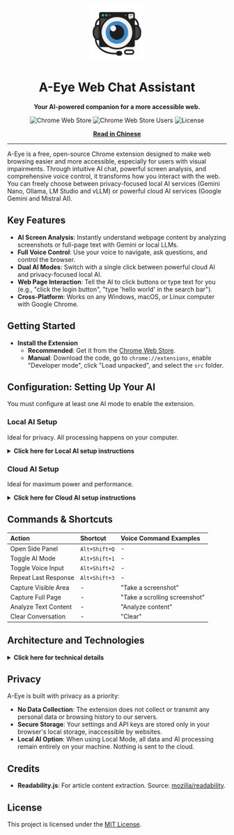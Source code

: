 <p align="center">
    <img src="images/A-Eye Web Chat Assistant Icon.png" alt="A-Eye Logo" width="128">
    <h1 align="center">A-Eye Web Chat Assistant</h1>
</p>

<p align="center">
    <strong>Your AI-powered companion for a more accessible web.</strong>
</p>

<div align="center">

![Chrome Web Store](https://img.shields.io/chrome-web-store/v/cdjignhknhdkldbjijipaaamodpfjflp?style=for-the-badge)
![Chrome Web Store Users](https://img.shields.io/chrome-web-store/users/cdjignhknhdkldbjijipaaamodpfjflp?style=for-the-badge)
![License](https://img.shields.io/github/license/vincentwun/A-Eye-Web-Chat-Assistant?style=for-the-badge)

</div>

<p align="center">
    <a href="./README.zh.md"><strong>Read in Chinese</strong></a>
</p>

---

A-Eye is a free, open-source Chrome extension designed to make web browsing easier and more accessible, especially for users with visual impairments. Through intuitive AI chat, powerful screen analysis, and comprehensive voice control, it transforms how you interact with the web. You can freely choose between privacy-focused local AI services (Gemini Nano, Ollama, LM Studio and vLLM) or powerful cloud AI services (Google Gemini and Mistral AI).

## Key Features

-   **AI Screen Analysis**: Instantly understand webpage content by analyzing screenshots or full-page text with Gemini or local LLMs.
-   **Full Voice Control**: Use your voice to navigate, ask questions, and control the browser.
-   **Dual AI Modes**: Switch with a single click between powerful cloud AI and privacy-focused local AI.
-   **Web Page Interaction**: Tell the AI to click buttons or type text for you (e.g., "click the login button", "type 'hello world' in the search bar").
-   **Cross-Platform**: Works on any Windows, macOS, or Linux computer with Google Chrome.

## Getting Started

-   **Install the Extension**
    *   **Recommended**: Get it from the [Chrome Web Store](https://chromewebstore.google.com/detail/a-eye-web-chat-assistant/cdjignhknhdkldbjijipaaamodpfjflp).
    *   **Manual**: Download the code, go to `chrome://extensions`, enable "Developer mode", click "Load unpacked", and select the `src` folder.

## Configuration: Setting Up Your AI

You must configure at least one AI mode to enable the extension.

### Local AI Setup

Ideal for privacy. All processing happens on your computer.

<details>
<summary><strong>Click here for Local AI setup instructions</strong></summary>

#### Ollama
1.  **Install [Ollama](https://ollama.com/)**.
2.  **Set CORS Permissions**: This allows the extension to talk to Ollama.
    *   **Windows**: Open CMD as Administrator and run `setx OLLAMA_ORIGINS "chrome-extension://*" /M`.
    *   **macOS/Linux**: Refer to Ollama's documentation for setting the `OLLAMA_ORIGINS` environment variable.
3.  **Restart Ollama** for the new settings to take effect.
4.  **Download a Model**: Open your terminal/CMD and run a command based on your GPU VRAM:
    *   **>= 6GB VRAM**: `ollama run gemma3:4b`
    *   **>= 10GB VRAM**: `ollama run gemma3:12b`
    *   **>= 20GB VRAM**: `ollama run gemma3:27b`
5.  In the extension's **Settings**, ensure "Local Model Name" matches the model you installed.

---

#### LM Studio
1.  **Install [LM Studio](https://lmstudio.ai/)**.
2.  **Download a Model**:
    *   In LM Studio, go to the 'Search' tab.
    *   Search for `google/gemma-3`.
    *   Choose the version suitable for your GPU's VRAM (e.g., `google/gemma-3-4b`) and click download.
3.  **Start the Local Server**:
    *   Go to LM Studio's 'Local Server' tab.
    *   Select the model you just downloaded.
    *   Click 'Start Server'.
4.  In the extension's **Settings**, ensure "LM Studio Model Name" matches the model path you used in LM Studio (e.g., `google/gemma-3-4b`).

---

#### Gemini Nano

For more details, see the [Gemini Nano API](https://developer.chrome.com/docs/ai/prompt-api).

Note: Gemini Nano's Multimodal capabilities are currently only supported in [Chrome Canary](https://www.google.com/chrome/canary/).

1.  **Open `chrome://flags` and enable:**
    | Flag | Value to set |
    | :--- | :--- |
    | Prompt API for Gemini Nano | Enabled |
    | Prompt API for Gemini Nano with Multimodal Input | Enabled |
    | Enables optimization guide on device | Enabled BypassPerfRequirement |

2.  **Restart Chrome**
3.  **Open Console (F12) and trigger download with progress**:
    ```javascript
    const session = await LanguageModel.create({
      monitor(m) {
        m.addEventListener("downloadprogress", (e) => {
          console.log(`Downloaded ${Math.round(e.loaded * 100)}%`);
        });
      },
    });
    ```
4.  **Check API availability**
    ```javascript
    await LanguageModel.availability();
    ```
    Once the status changes from `'downloading'` to `'available'`, Gemini Nano is ready to use.

</details>

### Cloud AI Setup

Ideal for maximum power and performance.

<details>
<summary><strong>Click here for Cloud AI setup instructions</strong></summary>

#### Google AI Studio API Key
1.  Visit [Google AI Studio](https://aistudio.google.com/).
2.  Click `Get API Key` > `Create API Key`.
3.  Copy the key.
4.  In the extension's **Settings**, paste it into the "Cloud API Key" field.

---

#### Mistral AI API Key
1.  Visit [Mistral AI Platform](https://console.mistral.ai/).
2.  Register or log in to your account.
3.  Navigate to the 'Try the API' > 'API Keys' and create a new API key.
4.  Copy your API key.
5.  In the extension's **Settings**, paste it into the "Mistral API Key" field.

---
#### Cloud Platform: Google Cloud Platform (Vertex AI)
For advanced users who want to manage their own GCP infrastructure. See the [A-Eye Cloud Infra](https://github.com/vincentwun/A-Eye-Cloud-Infra) for detailed instructions.

</details>

## Commands & Shortcuts

| Action | Shortcut | Voice Command Examples |
| :--- | :--- | :--- |
| Open Side Panel | `Alt+Shift+Q` | - |
| Toggle AI Mode | `Alt+Shift+1` | - |
| Toggle Voice Input | `Alt+Shift+2` | - |
| Repeat Last Response | `Alt+Shift+3` | - |
| Capture Visible Area | - | "Take a screenshot" |
| Capture Full Page | - | "Take a scrolling screenshot" |
| Analyze Text Content | - | "Analyze content" |
| Clear Conversation | - | "Clear" |

## Architecture and Technologies

<details>
<summary><strong>Click here for technical details</strong></summary>

#### Chrome Extension & Web APIs
*   **Scripting API**: To execute content scripts (like Readability.js) in the context of the webpage.
*   **Side Panel API**: For the main user interface.
*   **Canvas API**: To stitch together multiple captures for the "Scrolling Screenshot" feature.
*   **Web Speech API**: For both `SpeechRecognition` (Speech-to-Text) and `SpeechSynthesis` (Text-to-Speech).

#### Backend & AI
*   **Local**: Communicates directly with locally running AI services, supporting OpenAI-compatible endpoints like Ollama, LM Studio, and vLLM.
*   **Cloud**: UUses a secure Google Cloud Platform serverless backend to proxy requests to cloud AI, or connects directly to third-party APIs.
    *   **API Gateway**: Provides a secure endpoint and validates API keys.
    *   **Cloud Functions**: A serverless function that receives requests and calls the AI model.
    *   **Vertex AI**: Hosts the powerful Gemini model for analysis.

![architecture](images/architecture_v3.png)

</details>

## Privacy

A-Eye is built with privacy as a priority:
-   **No Data Collection**: The extension does not collect or transmit any personal data or browsing history to our servers.
-   **Secure Storage**: Your settings and API keys are stored only in your browser's local storage, inaccessible by websites.
-   **Local AI Option**: When using Local Mode, all data and AI processing remain entirely on your machine. Nothing is sent to the cloud.

## Credits

-   **Readability.js**: For article content extraction. Source: [mozilla/readability](https://github.com/mozilla/readability).

## License

This project is licensed under the [MIT License](./LICENSE).
